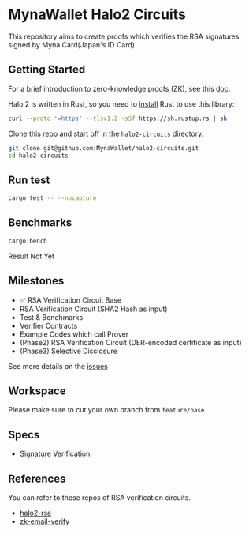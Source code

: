 # MynaWallet Halo2 Circuits

This repository aims to create proofs which verifies the RSA signatures signed by Myna Card(Japan's ID Card).

## Getting Started

For a brief introduction to zero-knowledge proofs (ZK), see this [doc](https://docs.axiom.xyz/zero-knowledge-proofs/introduction-to-zk).

Halo 2 is written in Rust, so you need to [install](https://www.rust-lang.org/tools/install) Rust to use this library:

```bash
curl --proto '=https' --tlsv1.2 -sSf https://sh.rustup.rs | sh
```

Clone this repo and start off in the `halo2-circuits` directory.

```bash
git clone git@github.com:MynaWallet/halo2-circuits.git
cd halo2-circuits
```

## Run test

```bash
cargo test -- --nocapture
```

## Benchmarks

```bash
cargo bench
```

Result Not Yet

## Milestones

- ✅ RSA Verification Circuit Base
- RSA Verification Circuit (SHA2 Hash as input)
- Test & Benchmarks
- Verifier Contracts
- Example Codes which call Prover
- (Phase2) RSA Verification Circuit (DER-encoded certificate as input)
- (Phase3) Selective Disclosure

See more details on the [issues](https://github.com/MynaWallet/halo2-circuits/issues)

## Workspace

Please make sure to cut your own branch from `feature/base`.

## Specs

- [Signature Verification](./spec/SignatureVerification.md)

## References

You can refer to these repos of RSA verification circuits.

- [halo2-rsa](https://github.com/zkemail/halo2-rsa/tree/feat/new_bigint)
- [zk-email-verify](https://github.com/zkemail/zk-email-verify)
